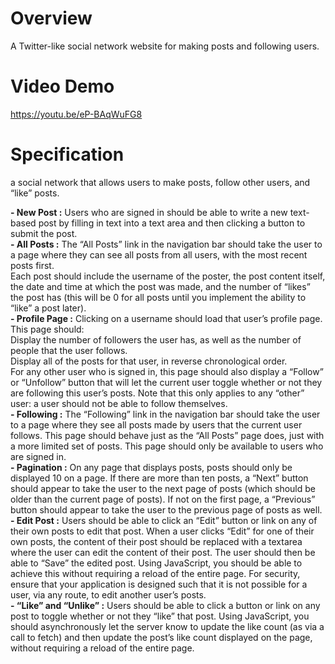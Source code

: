 # Overview
A Twitter-like social network website for making posts and following users.

# Video Demo

https://youtu.be/eP-BAqWuFG8 

# Specification

a social network that allows users to make posts, follow other users, and “like” posts.

**- New Post :** Users who are signed in should be able to write a new text-based post by filling in text into a text area and then clicking a button to submit the post.  
**- All Posts :** The “All Posts” link in the navigation bar should take the user to a page where they can see all posts from all users, with the most recent posts first.  
Each post should include the username of the poster, the post content itself, the date and time at which the post was made, and the number of “likes” the post has (this will be 0 for all posts until you implement the ability to “like” a post later).  
**- Profile Page :** Clicking on a username should load that user’s profile page. This page should:  
        Display the number of followers the user has, as well as the number of people that the user follows.  
        Display all of the posts for that user, in reverse chronological order.  
        For any other user who is signed in, this page should also display a “Follow” or “Unfollow” button that will let the current user toggle whether or not they are following this user’s posts. Note that this only applies to any “other” user: a user should not be able to follow themselves.  
**- Following :** The “Following” link in the navigation bar should take the user to a page where they see all posts made by users that the current user follows.
        This page should behave just as the “All Posts” page does, just with a more limited set of posts.
        This page should only be available to users who are signed in.  
**- Pagination :** On any page that displays posts, posts should only be displayed 10 on a page. If there are more than ten posts, a “Next” button should appear to take the user to the next page of posts (which should be older than the current page of posts). If not on the first page, a “Previous” button should appear to take the user to the previous page of posts as well.    
**- Edit Post :** Users should be able to click an “Edit” button or link on any of their own posts to edit that post.
        When a user clicks “Edit” for one of their own posts, the content of their post should be replaced with a textarea where the user can edit the content of their post.
        The user should then be able to “Save” the edited post. Using JavaScript, you should be able to achieve this without requiring a reload of the entire page.
        For security, ensure that your application is designed such that it is not possible for a user, via any route, to edit another user’s posts.  
**- “Like” and “Unlike” :** Users should be able to click a button or link on any post to toggle whether or not they “like” that post.
        Using JavaScript, you should asynchronously let the server know to update the like count (as via a call to fetch) and then update the post’s like count displayed on the page, without requiring a reload of the entire page.
